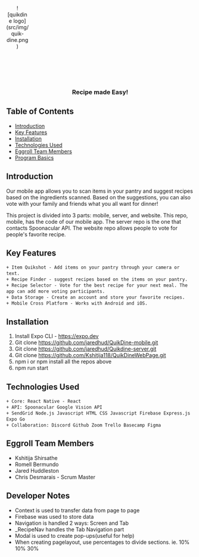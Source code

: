 <div style="width:60px ; height:200px" align="center">
![quikdine logo](src/img/quik-dine.png)
</div>
<!-- <h1 align="center">QuikDine-mobile</h1> -->
<h3 align="center">Recipe made Easy!</h3>

## Table of Contents

- [Introduction](#introduction)
- [Key Features](#key-features)
- [Installation](#installation)
- [Technologies Used](#technologies-used)
- [Eggroll Team Members](#eggroll-team-members)
- [Program Basics](#program-basics)

## Introduction

Our mobile app allows you to scan items in your pantry and suggest recipes based on the ingredients scanned. Based on the suggestions, you can also vote with your family and friends what you all want for dinner!

This project is divided into 3 parts: mobile, server, and website. This repo, mobile, has the code of our mobile app. The server repo is the one that contacts Spoonacular API. The website repo allows people to vote for people's favorite recipe.

## Key Features

    + Item Quikshot - Add items on your pantry through your camera or text.
    + Recipe Finder - suggest recipes based on the items on your pantry.
    + Recipe Selector - Vote for the best recipe for your next meal. The app can add more voting participants.
    + Data Storage - Create an account and store your favorite recipes.
    + Mobile Cross Platform - Works with Android and iOS.

## Installation

1. Install Expo CLI - https://expo.dev
2. Git clone https://github.com/jaredhud/QuikDine-mobile.git
3. Git clone https://github.com/jaredhud/Quikdine-server.git
4. Git clone https://github.com/Kshitija118/QuikDineWebPage.git
5. npm i or npm install all the repos above
6. npm run start

## Technologies Used

    + Core: React Native - React
    + API: Spoonacular Google Vision API
    + SendGrid Node.js Javascript HTML CSS Javascript Firebase Express.js Expo Go
    + Collaboration: Discord Github Zoom Trello Basecamp Figma

## Eggroll Team Members

- Kshitija Shirsathe
- Romell Bermundo
- Jared Huddleston
- Chris Desmarais - Scrum Master

## Developer Notes

- Context is used to transfer data from page to page
- Firebase was used to store data
- Navigation is handled 2 ways: Screen and Tab
- \_RecipeNav handles the Tab Navigation part
- Modal is used to create pop-ups(useful for help)
- When creating pagelayout, use percentages to divide sections. ie. 10% 10% 30%
